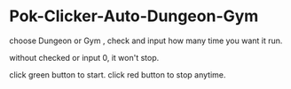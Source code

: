 # Pok-Clicker-Auto-Dungeon-Gym


choose Dungeon or Gym , check and input how many time you want it run.

without checked or input 0, it won't stop.

click green button to start.
click red button to stop anytime.
